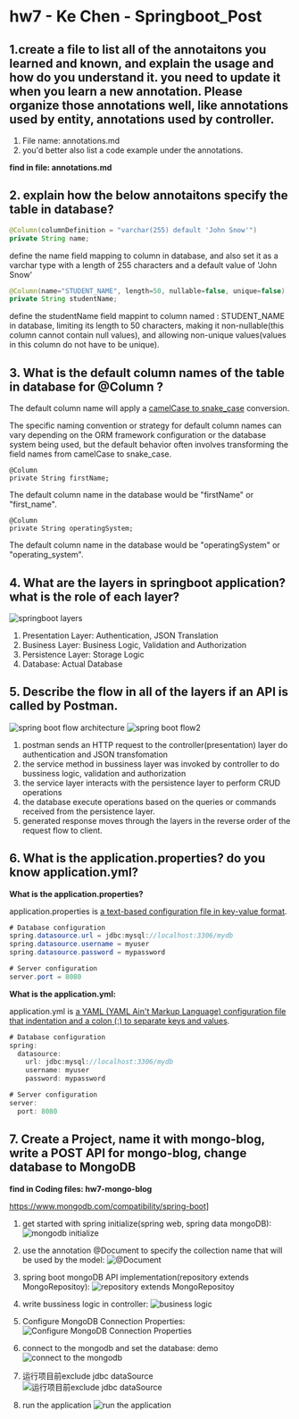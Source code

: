 # hw7 - Ke Chen - Springboot_Post

## 1.create a file to list all of the annotaitons you learned and known, and explain the usage and how do you understand it. you need to update it when you learn a new annotation. Please organize those annotations well, like annotations used by entity, annotations used by controller.
1.  File name: annotations.md
2.  you'd better also list a code example under the annotations.

**find in file: annotations.md**




## 2. explain how the below annotaitons specify the table in database?

```java
@Column(columnDefinition = "varchar(255) default 'John Snow'")
private String name;
```
define the name field mapping to column in database, and also set it as a varchar type with a length of 255 characters and a default value of 'John Snow'

```java
@Column(name="STUDENT_NAME", length=50, nullable=false, unique=false)
private String studentName;
```

define the studentName field mappint to column named : STUDENT_NAME in database, limiting its length to 50 characters, making it non-nullable(this column cannot contain null values), and allowing non-unique values(values in this column do not have to be unique).




## 3. What is the default column names of the table in database for @Column ?

The default column name will apply a <u>camelCase to snake_case</u> conversion.

The specific naming convention or strategy for default column names can vary depending on the ORM framework configuration or the database system being used, but the default behavior often involves transforming the field names from camelCase to snake_case.

```
@Column
private String firstName;
```
The default column name in the database would be "firstName" or "first_name".

```
@Column
private String operatingSystem;
```
The default column name in the database would be "operatingSystem" or "operating_system".




## 4. What are the layers in springboot application? what is the role of each layer?

![springboot layers](../images/hw7/springboot%20layers.png)

1. Presentation Layer: Authentication, JSON Translation
2. Business Layer: Business Logic, Validation and Authorization
3. Persistence Layer: Storage Logic
4. Database: Actual Database





## 5. Describe the flow in all of the layers if an API is called by Postman.

![spring boot flow architecture](../images/hw7/spring%20boot%20flow%20architecture.png)
![spring boot flow2](../images/hw7/spring%20boot%20flow2.png)

1. postman sends an HTTP request to the controller(presentation) layer do authentication and JSON transfomation
2. the service method in bussiness layer was invoked by controller to do bussiness logic, validation and authorization
3. the service layer interacts with the persistence layer to perform CRUD operations
3. the database execute operations based on the queries or commands received from the persistence layer.
4. generated response moves through the layers in the reverse order of the request flow to client.




## 6. What is the application.properties? do you know application.yml?

**What is the application.properties?**

application.properties is <u>a text-based configuration file in key-value format</u>. 

  ```java
  # Database configuration
  spring.datasource.url = jdbc:mysql://localhost:3306/mydb
  spring.datasource.username = myuser
  spring.datasource.password = mypassword

  # Server configuration
  server.port = 8080
  ```

**What is the application.yml:**

application.yml is <u>a YAML (YAML Ain't Markup Language) configuration file that indentation and a colon (:) to separate keys and values</u>.


  ```java
  # Database configuration
  spring:
    datasource:
      url: jdbc:mysql://localhost:3306/mydb
      username: myuser
      password: mypassword

  # Server configuration
  server:
    port: 8080
  ```




## 7. Create a Project, name it with mongo-blog, write a POST API for mongo-blog, change database to MongoDB

**find in Coding files: hw7-mongo-blog**

https://www.mongodb.com/compatibility/spring-boot]


1. get started with spring initialize(spring web, spring data mongoDB):
![mongodb initialize](../images/hw7/mongodb%20initialize.png)

2. use the annotation @Document to specify the collection name that will be used by the model:
![@Document](../images/hw7/%40Document.png)

3. spring boot mongoDB API implementation(repository extends MongoRepositoy):
![repository extends MongoRepositoy](../images/hw7/repository%20extends%20MongoRepositoy.png)

4. write bussiness logic in controller:
![business logic](../images/hw7/business%20logic.png)

5. Configure MongoDB Connection Properties:
![Configure MongoDB Connection Properties](../images/hw7/Configure%20MongoDB%20Connection%20Properties.png)

6. connect to the mongodb and set the database: demo
![connect to the mongodb](../images/hw7/connect%20to%20the%20mongodb.png)

7. 运行项目前exclude jdbc dataSource
![运行项目前exclude jdbc dataSource](../images/hw7/%E8%BF%90%E8%A1%8C%E9%A1%B9%E7%9B%AE%E5%89%8Dexclude%20jdbc%20dataSource.png)

8. run the application
![run the application](../images/hw7/run%20the%20application.png)